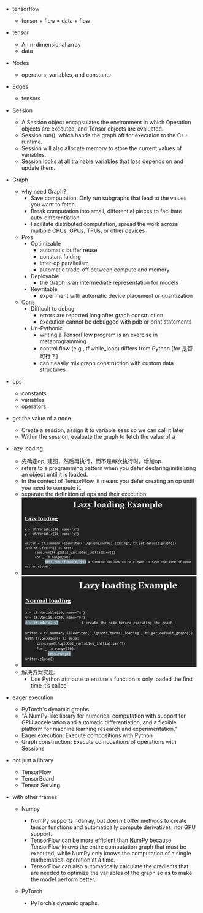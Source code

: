 - tensorflow
    - tensor + flow = data + flow

- tensor
    - An n-dimensional array
    - data
    
- Nodes
    - operators, variables, and constants

- Edges
    - tensors

- Session
    - A Session object encapsulates the environment in which Operation objects are executed, and Tensor objects are evaluated.
    - Session.run(), which hands the graph off for execution to the C++ runtime.
    - Session will also allocate memory to store the current values of variables.
    - Session looks at all trainable variables that loss depends on and update them.
    
- Graph
    - why need Graph?
        - Save computation. Only run subgraphs that lead to the values you want to fetch.
        - Break computation into small, differential pieces to facilitate auto-differentiation
        - Facilitate distributed computation, spread the work across multiple CPUs, GPUs, TPUs, or other devices
    - Pros
        - Optimizable
            - automatic buffer reuse
            - constant folding
            - inter-op parallelism
            - automatic trade-off between compute and memory
        - Deployable
            - the Graph is an intermediate representation for models
        - Rewritable
            - experiment with automatic device placement or quantization
    - Cons
        - Difficult to debug
            - errors are reported long after graph construction
            - execution cannot be debugged with pdb or print statements
        - Un-Pythonic
            - writing a TensorFlow program is an exercise in metaprogramming
            - control flow (e.g., tf.while_loop) differs from Python [for 是否可行？]
            - can't easily mix graph construction with custom data structures

- ops
    - constants
    - variables
    - operators
    

- get the value of a node
    - Create a session, assign it to variable sess so we can call it later
    - Within the session, evaluate the graph to fetch the value of a
    
    
- lazy loading
    - 先确定op, 建图，然后再执行，而不是每次执行时，增加op.
    - refers to a programming pattern when you defer declaring/initializing an object until it is loaded.
    - In the context of TensorFlow, it means you defer creating an op until you need to compute it.
    - separate the definition of ops and their execution
    - ![](../../../images/tf/laza_load.jpg)
    - ![](../../../images/tf/norm_load.jpg)
    - 解决方案实现:
        - Use Python attribute to ensure a function is only loaded the first time it’s called
    
- eager execution
    - PyTorch's dynamic graphs
    - "A NumPy-like library for numerical computation with support for GPU acceleration and automatic differentiation, and a flexible platform for machine learning research and experimentation."
    - Eager execution: Execute compositions with Python 
    - Graph construction: Execute compositions of operations with Sessions
 
- not just a library
    - TensorFlow
    - TensorBoard
    - Tensor Serving


- with other frames
    - Numpy
        - NumPy supports ndarray, but doesn't offer methods to create tensor functions and automatically compute derivatives, nor GPU support.
        - TensorFlow can be more efficient than NumPy because TensorFlow knows the entire computation graph that must be executed, while NumPy only knows the computation of a single mathematical operation at a time.
        - TensorFlow can also automatically calculate the gradients that are needed to optimize the variables of the graph so as to make the model perform better.
         
        
    - PyTorch
        - PyTorch’s dynamic graphs.
        
